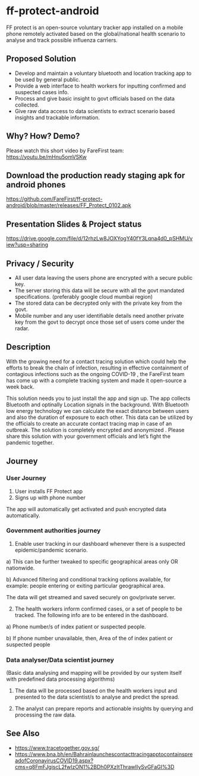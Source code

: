 # ff-protect-android
FF protect is an open-source voluntary tracker app installed on a mobile phone remotely activated based on the global/national health scenario to analyse and track possible influenza carriers.

## Proposed Solution

* Develop and maintain a voluntary bluetooth and location tracking app to be used by general public.
* Provide a web interface to health workers for inputting confirmed and suspected cases info.
* Process and give basic insight to govt officials based on the data collected.
* Give raw data access to data scientists to extract scenario based insights and trackable information.

## Why? How? Demo?
Please watch this short video by FareFirst team: https://youtu.be/mHnu5omVSKw

## Download the production ready staging apk for android phones
https://github.com/FareFirst/ff-protect-android/blob/master/releases/FF_Protect_0102.apk

## Presentation Slides & Project status
https://drive.google.com/file/d/12rhzLw8JOXYogY40fY3Lqna4d0_pSHMU/view?usp=sharing

## Privacy / Security
* All user data leaving the users phone are encrypted with a secure public key.
* The server storing this data will be secure with all the govt mandated specifications. (preferably google cloud mumbai region)
* The stored data can be decrypted only with the private key from the govt.
* Mobile number and any user identifiable details need another private key from the govt to decrypt once those set of users come under the radar.

## Description
With the growing need for a contact tracing solution which could help the efforts to break the chain of infection, resulting in effective containment of contagious infections such as the ongoing COVID-19 , the FareFirst team has come up with a complete tracking system and made it open-source a week back. 

This solution needs you to just install the app and sign up. The app collects Bluetooth and optinally Location signals in the background. With Bluetooth low energy technology we can calculate the exact distance between users and also the duration of exposure to each other. This data can be utilized by the officials to create an accurate contact tracing map in case of an outbreak.  The solution is completely encrypted and anonymized . Please share this solution with your government officials and let’s fight the pandemic together.


## Journey

### User Journey
1) User installs FF Protect app
2) Signs up with phone number

The app will automatically get activated and push encrypted data automatically.

### Government authorities journey
1) Enable user tracking in our dashboard whenever there is a suspected epidemic/pandemic scenario.

a) This can be further tweaked to specific geographical areas only OR nationwide.

b) Advanced filtering and conditional tracking options available, for example: people entering or exiting particular geographical area.

The data will get streamed and saved securely on gov/private server.

2) The health workers inform confirmed cases, or a set of people to be tracked. The following info are to be entered in the dashboard.

a) Phone number/s of index patient or suspected people. 

b) If phone number unavailable, then, Area of the of index patient or suspected people


### Data analyser/Data scientist journey
(Basic data analysing and mapping will be provided by our system itself with predefined data processing algorithms)
 
1) The data will be processed based on the health workers input and presented to the data scientist/s to analyse and predict the spread. 

2) The analyst can prepare reports and actionable insights by querying and processing the raw data.



## See Also
* https://www.tracetogether.gov.sg/
* https://www.bna.bh/en/BahrainlaunchescontacttracingapptocontainspreadofCoronavirusCOVID19.aspx?cms=q8FmFJgiscL2fwIzON1%2BDh0PXzItThrawIIySvGFaGI%3D
